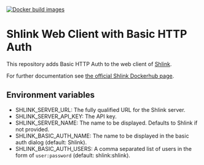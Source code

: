 [![Docker build images](https://github.com/dmmeteo/docker-shlink-web-client/actions/workflows/docker.yml/badge.svg)](https://github.com/dmmeteo/docker-shlink-web-client/actions/workflows/docker.yml)

# Shlink Web Client with Basic HTTP Auth

This repository adds Basic HTTP Auth to the web client of [Shlink][2].

For further documentation see [the official Shlink Dockerhub page][1].

## Environment variables 

- SHLINK_SERVER_URL: The fully qualified URL for the Shlink server.
- SHLINK_SERVER_API_KEY: The API key.
- SHLINK_SERVER_NAME: The name to be displayed. Defaults to Shlink if not provided.
- SHLINK_BASIC_AUTH_NAME: The name to be displayed in the basic auth dialog (default: Shlink).
- SHLINK_BASIC_AUTH_USERS: A comma separated list of users in the form of `user:password` (default: shlink:shlink).

[1]: https://hub.docker.com/r/dmmeteo/docker-shlink-web-client
[2]: https://shlink.io
